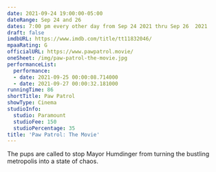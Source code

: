 ```yaml
---
date: 2021-09-24 19:00:00-05:00
dateRange: Sep 24 and 26
dates: 7:00 pm every other day from Sep 24 2021 thru Sep 26  2021
draft: false
imdbURL: https://www.imdb.com/title/tt11832046/
mpaaRating: G
officialURL: https://www.pawpatrol.movie/
oneSheet: /img/paw-patrol-the-movie.jpg
performanceList:
  performance:
  - date: 2021-09-25 00:00:08.714000
  - date: 2021-09-27 00:00:32.181000
runningTime: 86
shortTitle: Paw Patrol
showType: Cinema
studioInfo:
  studio: Paramount
  studioFee: 150
  studioPercentage: 35
title: 'Paw Patrol: The Movie'
---
```


The pups are called to stop Mayor Humdinger from turning the bustling metropolis into a state of chaos.